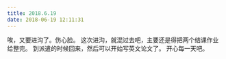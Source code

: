 ```yaml
---
title: 2018.6.19
date: 2018-06-19 12:11:31
---
```

唉，又要进沟了。伤心脸。
这次进沟，就混过去吧，主要还是得把两个结课作业给整完。
到派遣的时候回来，然后可以开始写英文论文了。
开心每一天吧。